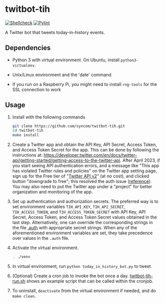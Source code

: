 # twitbot-tih

[![Shellcheck](https://github.com/syncom/twitbot-tih/actions/workflows/shellcheck.yml/badge.svg)](https://github.com/syncom/twitbot-tih/actions/workflows/shellcheck.yml)
[![Pylint](https://github.com/syncom/twitbot-tih/actions/workflows/pylint.yml/badge.svg)](https://github.com/syncom/twitbot-tih/actions/workflows/pylint.yml)

A Twitter bot that tweets today-in-history events.

## Dependencies

- Python 3 with virtual environment. On Ubuntu, install `python3-virtualenv`.

- Unix/Linux environment and the 'date' command

- If you run on a Raspberry Pi, you might need to install `rng-tools` for the
  SSL connection to work

## Usage

1. Install with the following commands

   ```bash
   git clone https://github.com/syncom/twitbot-tih.git
   cd twitbot-tih
   make install
   ```

2. Create a Twitter app and obtain the API Key, API Secret, Access Token, and
   Access Token Secret for the app. This can be done by following the
   instructions at:
   <https://developer.twitter.com/en/docs/twitter-api/getting-started/getting-access-to-the-twitter-api>.
   After April 2023, if you start seeing API authentication errors, and a
   message like "This app has violated Twitter rules and policies" on the
   Twitter app setting page, sign up for the Free tier of "[Twitter API
   v2](https://developer.twitter.com/en/portal/products)" (at no cost), and
   clicked button "downgrade to free"; this resolved the auth issue
   ([reference](https://twittercommunity.com/t/this-app-has-violated-twitter-rules-and-policies/191204/10)).
   You may also need to put the Twitter app under a "project" for better
   organization and monitoring of the app.

3. Set up authentication and authorization secrets. The preferred way is to set
   environment variables `TIH_API_KEY`, `TIH_API_SECRET`, `TIH_ACCESS_TOKEN`,
   and `TIH_ACCESS_TOKEN_SECRET` with API Key, API Secret, Access Token, and
   Access Token Secret values obtained in the last step. Alternatively, one can
   override the corresponding strings in the file [.auth](./.auth) with
   appropriate secret strings. When any of the aforementioned environment
   variables are set, they take precedence over values in the `.auth` file.

4. Activate the virtual environment.

   ```bash
   . ./venv
   ```

5. In virtual environment, run `python today_in_history_bot.py` to tweet.

6. (Optional) Create a cron job to invoke the bot once a day.
   [twitbot-tih-run.sh](twitbot-tih-run.sh) shows an example script that can be
   called within the cronjob.

7. To uninstall, `deactivate` from the virtual environment if needed, and do
   `make clean`.
